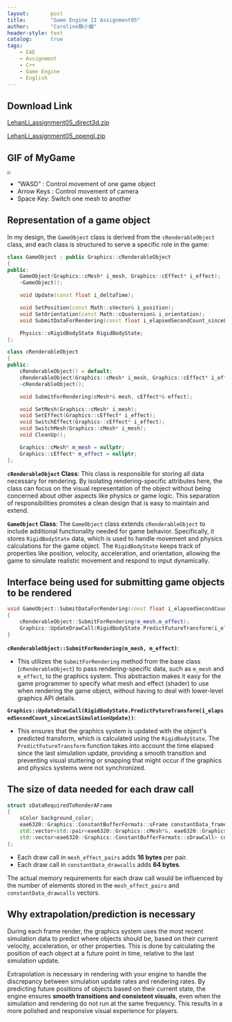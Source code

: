 ```yaml
---
layout:       post
title:        "Game Engine II Assignment05"
author:       "Caroline飘小蝎"
header-style: text
catalog:      true
tags:
    - EAE
    - Assignment
    - C++
    - Game Engine
    - English
---
```


## Download Link

 [LehanLi_assignment05_direct3d.zip](\assets\eae\assignment5\Assignment05_D3D.zip) 

 [LehanLi_assignment05_opengl.zip](\assets\eae\assignment5\Assignment05_OpenGL.zip) 

## GIF of MyGame

<img src="\assets\eae\assignment5\Assignment05.gif" style="zoom:50%;" />

- “WASD” : Control movement of one game object
- Arrow Keys : Control movement of camera
- Space Key: Switch one mesh to another

## Representation of a game object

In my design, the `GameObject` class is derived from the `cRenderableObject` class, and each class is structured to serve a specific role in the game:

```c++
class GameObject : public Graphics::cRenderableObject
{
public:
    GameObject(Graphics::cMesh* i_mesh, Graphics::cEffect* i_effect);
    ~GameObject();

    void Update(const float i_deltaTime);

    void SetPosition(const Math::sVector& i_position);
    void SetOrientation(const Math::cQuaternion& i_orientation);
    void SubmitDataForRendering(const float i_elapsedSecondCount_sinceLastSimulationUpdate);

    Physics::sRigidBodyState RigidBodyState;
};
```

```c++
class cRenderableObject
{
public:
    cRenderableObject() = default;
    cRenderableObject(Graphics::cMesh* i_mesh, Graphics::cEffect* i_effect);
    ~cRenderableObject();

    void SubmitForRendering(cMesh*& mesh, cEffect*& effect);

    void SetMesh(Graphics::cMesh* i_mesh);
    void SetEffect(Graphics::cEffect* i_effect);
    void SwitchEffect(Graphics::cEffect* i_effect);
    void SwitchMesh(Graphics::cMesh* i_mesh);
    void CleanUp();

    Graphics::cMesh* m_mesh = nullptr;
    Graphics::cEffect* m_effect = nullptr;
};
```

**`cRenderableObject` Class**:
This class is responsible for storing all data necessary for rendering. By isolating rendering-specific attributes here, the class can focus on the visual representation of the object without being concerned about other aspects like physics or game logic. This separation of responsibilities promotes a clean design that is easy to maintain and extend.

**`GameObject` Class**:
The `GameObject` class extends `cRenderableObject` to include additional functionality needed for game behavior. Specifically, it stores `RigidBodyState` data, which is used to handle movement and physics calculations for the game object. The `RigidBodyState` keeps track of properties like position, velocity, acceleration, and orientation, allowing the game to simulate realistic movement and respond to input dynamically.

## Interface being used for submitting game objects to be rendered

```c++
void GameObject::SubmitDataForRendering(const float i_elapsedSecondCount_sinceLastSimulationUpdate)
{
    cRenderableObject::SubmitForRendering(m_mesh,m_effect);
    Graphics::UpdateDrawCall(RigidBodyState.PredictFutureTransform(i_elapsedSecondCount_sinceLastSimulationUpdate));
}
```

**`cRenderableObject::SubmitForRendering(m_mesh, m_effect)`**:

- This utilizes the `SubmitForRendering` method from the base class (`cRenderableObject`) to pass rendering-specific data, such as `m_mesh` and `m_effect`, to the graphics system. This abstraction makes it easy for the game programmer to specify what mesh and effect (shader) to use when rendering the game object, without having to deal with lower-level graphics API details.

**`Graphics::UpdateDrawCall(RigidBodyState.PredictFutureTransform(i_elapsedSecondCount_sinceLastSimulationUpdate))`**:

- This ensures that the graphics system is updated with the object's predicted transform, which is calculated using the `RigidBodyState`. The `PredictFutureTransform` function takes into account the time elapsed since the last simulation update, providing a smooth transition and preventing visual stuttering or snapping that might occur if the graphics and physics systems were not synchronized.

## The size of data needed for each draw call

```c++
struct sDataRequiredToRenderAFrame
{
	sColor background_color;
	eae6320::Graphics::ConstantBufferFormats::sFrame constantData_frame;
	std::vector<std::pair<eae6320::Graphics::cMesh*&, eae6320::Graphics::cEffect*&>> mesh_effect_pairs;
	std::vector<eae6320::Graphics::ConstantBufferFormats::sDrawCall> constantData_drawcalls;
};
```

- Each draw call in `mesh_effect_pairs` adds **16 bytes** per pair.
- Each draw call in `constantData_drawcalls` adds **64 bytes**.

The actual memory requirements for each draw call would be influenced by the number of elements stored in the `mesh_effect_pairs` and `constantData_drawcalls` vectors. 

## Why extrapolation/prediction is necessary

During each frame render, the graphics system uses the most recent simulation data to predict where objects should be, based on their current velocity, acceleration, or other properties. This is done by calculating the position of each object at a future point in time, relative to the last simulation update.

Extrapolation is necessary in rendering with your engine to handle the discrepancy between simulation update rates and rendering rates. By predicting future positions of objects based on their current state, the engine ensures **smooth transitions and consistent visuals**, even when the simulation and rendering do not run at the same frequency. This results in a more polished and responsive visual experience for players.
